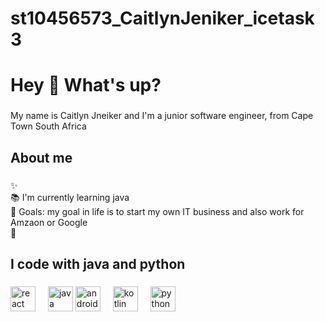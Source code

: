 # st10456573_CaitlynJeniker_icetask3
<h1 align="left">Hey 👋 What's up?</h1>

###

<p align="left">My name is Caitlyn Jneiker and I'm a junior software engineer, from Cape Town South Africa</p>

###

<h2 align="left">About me</h2>

###

<p align="left">✨ <br>📚 I'm currently learning java <br>🎯 Goals: my goal in life is to start my own IT business and also work for Amzaon or Google<br>🎲</p>

###

<h2 align="left">I code with java and python</h2>

###

<div align="left">
 
  <img src="https://cdn.jsdelivr.net/gh/devicons/devicon/icons/react/react-original.svg" height="40" alt="react logo"  />
  <img width="12" />
  <img src="https://cdn.jsdelivr.net/gh/devicons/devicon/icons/java/java-original.svg" height="40" alt="java logo"  />
 <img src="https://cdn.jsdelivr.net/gh/devicons/devicon/icons/android/android-original.svg" height="40" alt="android logo"  />
  <img width="12" />
  <img src="https://cdn.jsdelivr.net/gh/devicons/devicon/icons/kotlin/kotlin-original.svg" height="40" alt="kotlin logo"  />
  <img width="12" />
  <img src="https://cdn.jsdelivr.net/gh/devicons/devicon/icons/python/python-original.svg" height="40" alt="python logo"  />
  <img width="12" />


</div>

###
